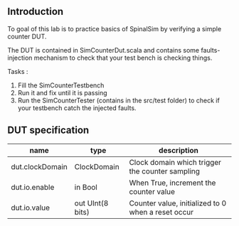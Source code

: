 ## Introduction
To goal of this lab is to practice basics of SpinalSim by verifying a simple counter DUT.

The DUT is contained in SimCounterDut.scala and contains some faults-injection mechanism to check that your test bench is checking things.

Tasks : 

1) Fill the SimCounterTestbench
2) Run it and fix until it is passing
3) Run the SimCounterTester (contains in the src/test folder) to check if your testbench catch the injected faults. 

## DUT specification

| name | type | description |
| ------ | ----------- | ------ | 
| dut.clockDomain | ClockDomain | Clock domain which trigger the counter sampling |
| dut.io.enable | in Bool | When True, increment the counter value |
| dut.io.value | out UInt(8 bits) | Counter value, initialized to 0 when a reset occur |

